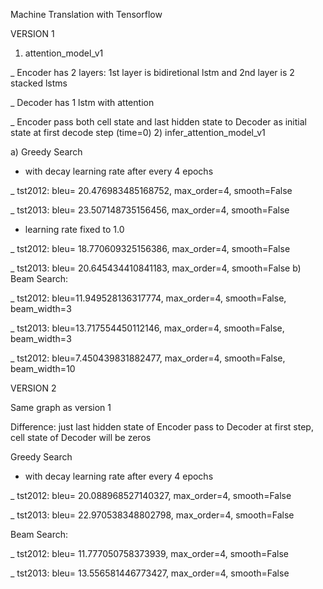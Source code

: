 Machine Translation with Tensorflow

VERSION 1
1) attention_model_v1

_ Encoder has 2 layers: 1st layer is bidiretional lstm and 2nd layer is 2 stacked lstms

_ Decoder has 1 lstm with attention

_ Encoder pass both cell state and last hidden state to Decoder as initial state at first decode step (time=0)
2) infer_attention_model_v1

a) Greedy Search
* with decay learning rate after every 4 epochs

_ tst2012: bleu= 20.476983485168752, max_order=4, smooth=False

_ tst2013: bleu= 23.507148735156456, max_order=4, smooth=False
* learning rate fixed to 1.0

_ tst2012: bleu= 18.770609325156386, max_order=4, smooth=False

_ tst2013: bleu= 20.645434410841183, max_order=4, smooth=False
b) Beam Search:

_ tst2012: bleu=11.949528136317774, max_order=4, smooth=False, beam_width=3

_ tst2013: bleu=13.717554450112146, max_order=4, smooth=False, beam_width=3

_ tst2012: bleu=7.450439831882477, max_order=4, smooth=False, beam_width=10

VERSION 2

Same graph as version 1

Difference: just last hidden state of Encoder pass to Decoder at first step, cell state of Decoder will be zeros

Greedy Search
* with decay learning rate after every 4 epochs

_ tst2012: bleu= 20.088968527140327, max_order=4, smooth=False

_ tst2013: bleu= 22.970538348802798, max_order=4, smooth=False

Beam Search:

_ tst2012: bleu= 11.777050758373939, max_order=4, smooth=False

_ tst2013: bleu= 13.556581446773427, max_order=4, smooth=False
